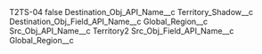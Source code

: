 <?xml version="1.0" encoding="UTF-8"?>
<CustomMetadata xmlns="http://soap.sforce.com/2006/04/metadata" xmlns:xsi="http://www.w3.org/2001/XMLSchema-instance" xmlns:xsd="http://www.w3.org/2001/XMLSchema">
    <label>T2TS-04</label>
    <protected>false</protected>
    <values>
        <field>Destination_Obj_API_Name__c</field>
        <value xsi:type="xsd:string">Territory_Shadow__c</value>
    </values>
    <values>
        <field>Destination_Obj_Field_API_Name__c</field>
        <value xsi:type="xsd:string">Global_Region__c</value>
    </values>
    <values>
        <field>Src_Obj_API_Name__c</field>
        <value xsi:type="xsd:string">Territory2</value>
    </values>
    <values>
        <field>Src_Obj_Field_API_Name__c</field>
        <value xsi:type="xsd:string">Global_Region__c</value>
    </values>
</CustomMetadata>

